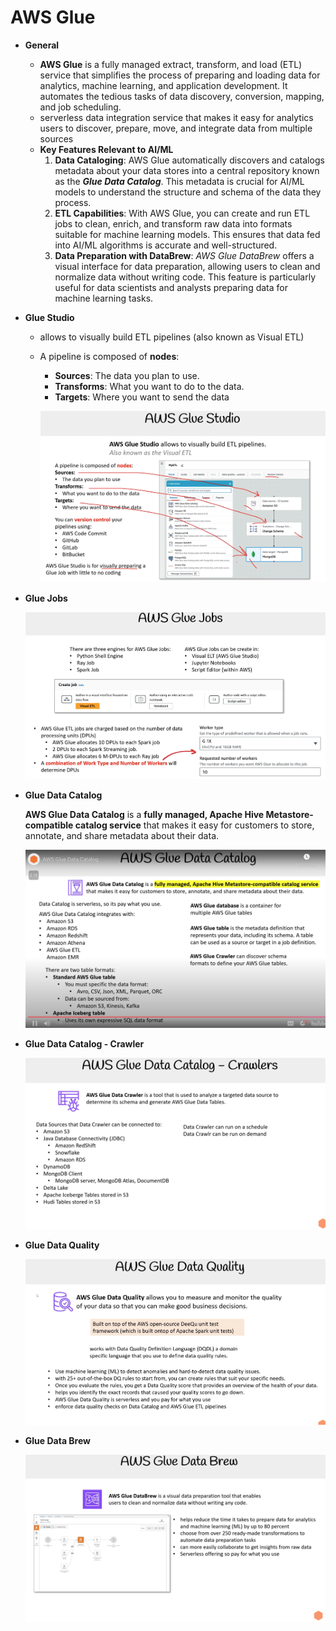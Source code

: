 # AWS Glue

- **General**
    - **AWS Glue** is a fully managed extract, transform, and load (ETL) service that simplifies the process of preparing and loading data for analytics, machine learning, and application development. It automates the tedious tasks of data discovery, conversion, mapping, and job scheduling.
    - serverless data integration service that makes it easy for analytics users to discover, prepare, move, and integrate data from multiple sources
    - **Key Features Relevant to AI/ML**
        1. **Data Cataloging**: AWS Glue automatically discovers and catalogs metadata about your data stores into a central repository known as the ***Glue Data Catalog***. This metadata is crucial for AI/ML models to understand the structure and schema of the data they process.
        2. **ETL Capabilities**: With AWS Glue, you can create and run ETL jobs to clean, enrich, and transform raw data into formats suitable for machine learning models. This ensures that data fed into AI/ML algorithms is accurate and well-structured.
        3. **Data Preparation with DataBrew**: *AWS Glue DataBrew* offers a visual interface for data preparation, allowing users to clean and normalize data without writing code. This feature is particularly useful for data scientists and analysts preparing data for machine learning tasks.
    
- **Glue Studio**
    - allows to visually build ETL pipelines (also known as Visual ETL)
    - A pipeline is composed of **nodes**:
        - **Sources**: The data you plan to use.
        - **Transforms**: What you want to do to the data.
        - **Targets**: Where you want to send the data
        
        ![image.png](AWS%20Glue%2019fd5f4e5b4f808b92f4c7a907e7b6fa/image.png)
        
- **Glue Jobs**
    
    ![image.png](AWS%20Glue%2019fd5f4e5b4f808b92f4c7a907e7b6fa/image%201.png)
    
- **Glue Data Catalog**
    
    **AWS Glue Data Catalog** is a **fully managed, Apache Hive Metastore-compatible catalog service** that makes it easy for customers to store, annotate, and share metadata about their data.
    
    ![image.png](AWS%20Glue%2019fd5f4e5b4f808b92f4c7a907e7b6fa/image%202.png)
    
- **Glue Data Catalog - Crawler**
    
    ![image.png](AWS%20Glue%2019fd5f4e5b4f808b92f4c7a907e7b6fa/image%203.png)
    
- **Glue Data Quality**
    
    ![image.png](AWS%20Glue%2019fd5f4e5b4f808b92f4c7a907e7b6fa/image%204.png)
    
- **Glue Data Brew**
    
    ![image.png](AWS%20Glue%2019fd5f4e5b4f808b92f4c7a907e7b6fa/image%205.png)
